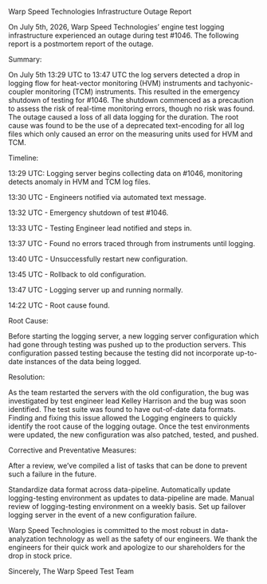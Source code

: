 Warp Speed Technologies Infrastructure Outage Report

On July 5th, 2026, Warp Speed Technologies’ engine test logging infrastructure experienced an outage during test #1046. The following report is a postmortem report of the outage.


Summary:

On July 5th 13:29 UTC to 13:47 UTC the log servers detected a drop in logging flow for heat-vector monitoring (HVM) instruments and tachyonic-coupler monitoring (TCM) instruments. This resulted in the emergency shutdown of testing for #1046. The shutdown commenced as a precaution to assess the risk of real-time monitoring errors, though no risk was found. The outage caused a loss of all data logging for the duration. The root cause was found to be the use of a deprecated text-encoding for all log files which only caused an error on the measuring units used for HVM and TCM.


Timeline:

13:29 UTC: Logging server begins collecting data on #1046, monitoring detects anomaly in HVM and TCM log files.

13:30 UTC - Engineers notified via automated text message.

13:32 UTC - Emergency shutdown of test #1046.

13:33 UTC - Testing Engineer lead notified and steps in.

13:37 UTC - Found no errors traced through from instruments until logging.

13:40 UTC - Unsuccessfully restart new configuration.

13:45 UTC - Rollback to old configuration.

13:47 UTC - Logging server up and running normally.

14:22 UTC - Root cause found.



Root Cause:

Before starting the logging server, a new logging server configuration which had gone through testing was pushed up to the production servers. This configuration passed testing because the testing did not incorporate up-to-date instances of the data being logged.




Resolution:

As the team restarted the servers with the old configuration, the bug was investigated by test engineer lead Kelley Harrison and the bug was soon identified. The test suite was found to have out-of-date data formats. Finding and fixing this issue allowed the Logging engineers to quickly identify the root cause of the logging outage. Once the test environments were updated, the new configuration was also patched, tested, and pushed.


Corrective and Preventative Measures:

After a review, we’ve compiled a list of tasks that can be done to prevent such a failure in the future.

Standardize data format across data-pipeline.
Automatically update logging-testing environment as updates to data-pipeline are made.
Manual review of logging-testing environment on a weekly basis.
Set up failover logging server in the event of a new configuration failure.


Warp Speed Technologies is committed to the most robust in data-analyzation technology as well as the safety of our engineers. We thank the engineers for their quick work and apologize to our shareholders for the drop in stock price.

Sincerely,
The Warp Speed Test Team